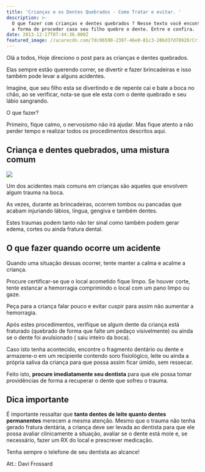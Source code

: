 ```yaml
---
title: 'Crianças e os Dentes Quebrados - Como Tratar e evitar. '
description: >-
  O que fazer com crianças e dentes quebrados ? Nesse texto você encontrará qual
  a forma de proceder caso seu filho quebre o dente. Entre e confira.
date: 2013-12-17T07:44:36.000Z
featured_image: //ucarecdn.com/7dc06590-2387-46e0-81c3-286d37d78920/Criança-e-dentes-quebrados.png
---
```


Olá a todos, Hoje direciono o post para as crianças e dentes quebrados. 

Elas sempre estão querendo correr, se divertir e fazer brincadeiras e isso também pode levar a alguns acidentes. 

Imagine, que seu filho esta se divertindo e de repente cai e bate a boca no chão, ao se verificar, nota-se que ele esta com o dente quebrado e seu lábio sangrando. 

O que fazer? 

Primeiro, fique calmo, o nervosismo não irá ajudar. Mas fique atento a não perder tempo e realizar todos os procedimentos descritos aqui.

Criança e dentes quebrados, uma mistura comum 
----------------------------------------------

![](//ucarecdn.com/834522cd-fce5-4f34-92bd-1fcefddc56ad/medo-de-dentista-e-as-crianças.jpg) 

Um dos acidentes mais comuns em crianças são aqueles que envolvem algum trauma na boca. 

As vezes, durante as brincadeiras, ocorrem tombos ou pancadas que acabam injuriando lábios, língua, gengiva e também dentes. 

Estes traumas podem tanto não ter sinal como também podem gerar edema, cortes ou ainda fratura dental.

O que fazer quando ocorre um acidente 
--------------------------------------

Quando uma situação dessas ocorrer, tente manter a calma e acalme a criança. 

Procure certificar-se que o local acometido fique limpo. Se houver corte, tente estancar a hemorragia comprimindo o local com um pano limpo ou gaze. 

Peça para a criança falar pouco e evitar cuspir para assim não aumentar a hemorragia. 

Após estes procedimentos, verifique se algum dente da criança está fraturado (quebrado de forma que falte um pedaço visivelmente) ou ainda se o dente foi avulsionado ( saiu inteiro da boca). 

Caso isto tenha acontecido, encontre o fragmento dentário ou dente e armazene-o em um recipiente contendo soro fisiológico, leite ou ainda a própria saliva da criança para que possa assim ficar úmido, sem ressecar. 

Feito isto, **procure imediatamente seu dentista** para que ele possa tomar providências de forma a recuperar o dente que sofreu o trauma.

Dica importante 
----------------

É importante ressaltar que **tanto dentes de leite quanto dentes permanentes** merecem a mesma atenção. Mesmo que o trauma não tenha gerado fratura dentária, a criança deve ser levada ao dentista para que ele possa avaliar clinicamente a situação, avaliar se o dente está mole e, se necessário, fazer um RX do local e prescrever medicação. 

Tenha sempre o telefone de seu dentista ao alcance!

Att.: Davi Frossard
